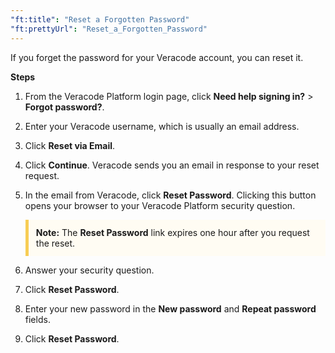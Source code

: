 ```yaml
---
"ft:title": "Reset a Forgotten Password"
"ft:prettyUrl": "Reset_a_Forgotten_Password"
---
```


If you forget the password for your Veracode account, you can reset it.

<p font-size="13pt"><b>Steps</b></p>

1.  From the Veracode Platform login page, click **Need help signing in?** \> **Forgot password?**.
2.  Enter your Veracode username, which is usually an email address.
3.  Click **Reset via Email**.
4.  Click **Continue**. Veracode sends you an email in response to your reset request.
5.  In the email from Veracode, click **Reset Password**. Clicking this button opens your browser to your Veracode Platform security question.

    <p style="background-color:#FFFCF3; padding: 12px; border-left: 5px solid #F7CD55;">
    <b>Note:</b> The <b>Reset Password</b> link expires one hour after you request the reset.</p>

6.  Answer your security question.
7.  Click **Reset Password**.
8.  Enter your new password in the **New password** and **Repeat password** fields.
9.  Click **Reset Password**.
